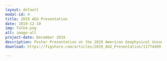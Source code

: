 ```yaml
---
layout: default
modal-id: 4
title: 2019 AGU Presentation
date: 2019-12-10
img: Talk4.png
alt: image-alt
project-date: December 2019
description: Poster Presentation at the 2019 American Geophysical Union Fall Meeting in San Francisco, DC, on December 10, 2018.
download: https://figshare.com/articles/2019_AGU_Presentation/11774499

---
```

